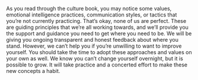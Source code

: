 As you read through the culture book, you may notice some values, emotional intelligence practices, communication styles, or tactics that you’re not currently practicing. That’s okay, none of us are perfect. These are guiding principles that we’re all working towards, and we’ll provide you the support and guidance you need to get where you need to be. We will be giving you ongoing transparent and honest feedback about where you stand. However, we can’t help you if you’re unwilling to want to improve yourself. You should take the time to adopt these approaches and values on your own as well. We know you can’t change yourself overnight, but it is possible to grow. It will take practice and a concerted effort to make these new concepts a habit. 
